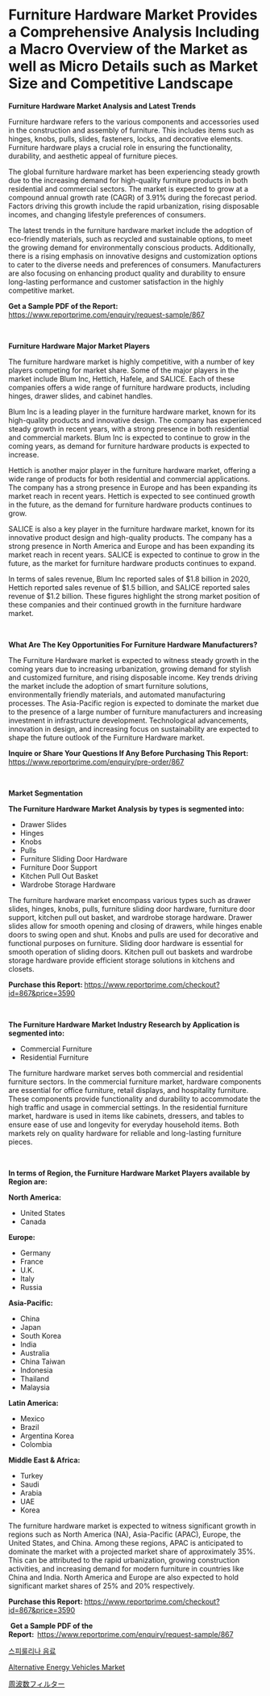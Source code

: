 <p><h1>Furniture Hardware Market Provides a Comprehensive Analysis Including a Macro Overview of the Market as well as Micro Details such as Market Size and Competitive Landscape</h1></p><p><strong>Furniture Hardware Market Analysis and Latest Trends</strong></p>
<p><p>Furniture hardware refers to the various components and accessories used in the construction and assembly of furniture. This includes items such as hinges, knobs, pulls, slides, fasteners, locks, and decorative elements. Furniture hardware plays a crucial role in ensuring the functionality, durability, and aesthetic appeal of furniture pieces.</p><p>The global furniture hardware market has been experiencing steady growth due to the increasing demand for high-quality furniture products in both residential and commercial sectors. The market is expected to grow at a compound annual growth rate (CAGR) of 3.91% during the forecast period. Factors driving this growth include the rapid urbanization, rising disposable incomes, and changing lifestyle preferences of consumers.</p><p>The latest trends in the furniture hardware market include the adoption of eco-friendly materials, such as recycled and sustainable options, to meet the growing demand for environmentally conscious products. Additionally, there is a rising emphasis on innovative designs and customization options to cater to the diverse needs and preferences of consumers. Manufacturers are also focusing on enhancing product quality and durability to ensure long-lasting performance and customer satisfaction in the highly competitive market.</p></p>
<p><strong>Get a Sample PDF of the Report:&nbsp;</strong> <a href="https://www.reportprime.com/enquiry/request-sample/867">https://www.reportprime.com/enquiry/request-sample/867</a></p>
<p>&nbsp;</p>
<p><strong>Furniture Hardware Major Market Players</strong></p>
<p><p>The furniture hardware market is highly competitive, with a number of key players competing for market share. Some of the major players in the market include Blum Inc, Hettich, Hafele, and SALICE. Each of these companies offers a wide range of furniture hardware products, including hinges, drawer slides, and cabinet handles.</p><p>Blum Inc is a leading player in the furniture hardware market, known for its high-quality products and innovative design. The company has experienced steady growth in recent years, with a strong presence in both residential and commercial markets. Blum Inc is expected to continue to grow in the coming years, as demand for furniture hardware products is expected to increase.</p><p>Hettich is another major player in the furniture hardware market, offering a wide range of products for both residential and commercial applications. The company has a strong presence in Europe and has been expanding its market reach in recent years. Hettich is expected to see continued growth in the future, as the demand for furniture hardware products continues to grow.</p><p>SALICE is also a key player in the furniture hardware market, known for its innovative product design and high-quality products. The company has a strong presence in North America and Europe and has been expanding its market reach in recent years. SALICE is expected to continue to grow in the future, as the market for furniture hardware products continues to expand.</p><p>In terms of sales revenue, Blum Inc reported sales of $1.8 billion in 2020, Hettich reported sales revenue of $1.5 billion, and SALICE reported sales revenue of $1.2 billion. These figures highlight the strong market position of these companies and their continued growth in the furniture hardware market.</p></p>
<p>&nbsp;</p>
<p><strong>What Are The Key Opportunities For Furniture Hardware Manufacturers?</strong></p>
<p><p>The Furniture Hardware market is expected to witness steady growth in the coming years due to increasing urbanization, growing demand for stylish and customized furniture, and rising disposable income. Key trends driving the market include the adoption of smart furniture solutions, environmentally friendly materials, and automated manufacturing processes. The Asia-Pacific region is expected to dominate the market due to the presence of a large number of furniture manufacturers and increasing investment in infrastructure development. Technological advancements, innovation in design, and increasing focus on sustainability are expected to shape the future outlook of the Furniture Hardware market.</p></p>
<p><strong>Inquire or Share Your Questions If Any Before Purchasing This Report:</strong> <a href="https://www.reportprime.com/enquiry/pre-order/867">https://www.reportprime.com/enquiry/pre-order/867</a></p>
<p>&nbsp;</p>
<p><strong>Market Segmentation</strong></p>
<p><strong>The Furniture Hardware Market Analysis by types is segmented into:</strong></p>
<p><ul><li>Drawer Slides</li><li>Hinges</li><li>Knobs</li><li>Pulls</li><li>Furniture Sliding Door Hardware</li><li>Furniture Door Support</li><li>Kitchen Pull Out Basket</li><li>Wardrobe Storage Hardware</li></ul></p>
<p><p>The furniture hardware market encompass various types such as drawer slides, hinges, knobs, pulls, furniture sliding door hardware, furniture door support, kitchen pull out basket, and wardrobe storage hardware. Drawer slides allow for smooth opening and closing of drawers, while hinges enable doors to swing open and shut. Knobs and pulls are used for decorative and functional purposes on furniture. Sliding door hardware is essential for smooth operation of sliding doors. Kitchen pull out baskets and wardrobe storage hardware provide efficient storage solutions in kitchens and closets.</p></p>
<p><strong>Purchase this Report:&nbsp;</strong><a href="https://www.reportprime.com/checkout?id=867&price=3590">https://www.reportprime.com/checkout?id=867&price=3590</a></p>
<p>&nbsp;</p>
<p><strong>The Furniture Hardware Market Industry Research by Application is segmented into:</strong></p>
<p><ul><li>Commercial Furniture</li><li>Residential Furniture</li></ul></p>
<p><p>The furniture hardware market serves both commercial and residential furniture sectors. In the commercial furniture market, hardware components are essential for office furniture, retail displays, and hospitality furniture. These components provide functionality and durability to accommodate the high traffic and usage in commercial settings. In the residential furniture market, hardware is used in items like cabinets, dressers, and tables to ensure ease of use and longevity for everyday household items. Both markets rely on quality hardware for reliable and long-lasting furniture pieces.</p></p>
<p>&nbsp;</p>
<p><strong>In terms of Region, the Furniture Hardware Market Players available by Region are:</strong></p>
<p>
    <p> <strong> North America: </strong>
        <ul>
            <li>United States</li>
            <li>Canada</li>
        </ul>
        </p> 
    <p> <strong> Europe: </strong>
        <ul>
            <li>Germany</li>
            <li>France</li>
            <li>U.K.</li>
            <li>Italy</li>
            <li>Russia</li>
        </ul>
        </p> 
    <p> <strong> Asia-Pacific: </strong>
        <ul>
            <li>China</li>
            <li>Japan</li>
            <li>South Korea</li>
            <li>India</li>
            <li>Australia</li>
            <li>China Taiwan</li>
            <li>Indonesia</li>
            <li>Thailand</li>
            <li>Malaysia</li>
        </ul>
        </p> 
    <p> <strong> Latin America: </strong>
        <ul>
            <li>Mexico</li>
            <li>Brazil</li>
            <li>Argentina Korea</li>
            <li>Colombia</li>
        </ul>
        </p> 
    <p> <strong> Middle East & Africa: </strong>
        <ul>
            <li>Turkey</li>
            <li>Saudi</li>
            <li>Arabia</li>
            <li>UAE</li>
            <li>Korea</li>
        </ul>
    </p>
    </p>
<p><p>The furniture hardware market is expected to witness significant growth in regions such as North America (NA), Asia-Pacific (APAC), Europe, the United States, and China. Among these regions, APAC is anticipated to dominate the market with a projected market share of approximately 35%. This can be attributed to the rapid urbanization, growing construction activities, and increasing demand for modern furniture in countries like China and India. North America and Europe are also expected to hold significant market shares of 25% and 20% respectively.</p></p>
<p><strong>Purchase this Report: </strong><a href="https://www.reportprime.com/checkout?id=867&price=3590">https://www.reportprime.com/checkout?id=867&price=3590</a></p>
<p>&nbsp;<strong>Get a Sample PDF of the Report:&nbsp;&nbsp;</strong><a href="https://www.reportprime.com/enquiry/request-sample/867">https://www.reportprime.com/enquiry/request-sample/867</a></p>
<p><strong></strong></p>
<p><p><a href="https://medium.com/@dallasrrellwg/%EC%8A%A4%ED%94%BC%EB%A3%B0%EB%A6%AC%EB%82%98-%EC%9D%8C%EB%A3%8C-%EC%8B%9C%EC%9E%A5-%EB%B6%84%EC%84%9D-%EA%B8%80%EB%A1%9C%EB%B2%8C-%EC%82%B0%EC%97%85-%EC%A0%84%EB%A7%9D-%EB%B0%8F-%EC%98%88%EC%B8%A1-2024%EB%85%84%EB%B6%80%ED%84%B0-2031%EB%85%84%EA%B9%8C%EC%A7%80-a9fe7d787c07">스피룰리나 음료</a></p><p><a href="https://bubble-tree-ea4.notion.site/Alternative-Energy-Vehicles-Market-Insights-Market-Players-and-Forecast-Till-2031-74c5473cb7744452bffbdc1ef37ccaaf">Alternative Energy Vehicles Market</a></p><p><a href="https://medium.com/@gregost89076vddcv/%E5%91%A8%E6%B3%A2%E6%95%B0%E3%83%95%E3%82%A3%E3%83%AB%E3%82%BF%E5%B8%82%E5%A0%B4%E8%A6%8F%E6%A8%A1%E3%81%A8%E5%B8%82%E5%A0%B4%E5%8B%95%E5%90%91-%E5%AE%8C%E5%85%A8%E3%81%AA%E6%A5%AD%E7%95%8C%E6%A6%82%E8%A6%81-2024%E5%B9%B4%E3%81%8B%E3%82%892031%E5%B9%B4%E3%81%BE%E3%81%A7-d960af61fce8">周波数フィルター</a></p></p>